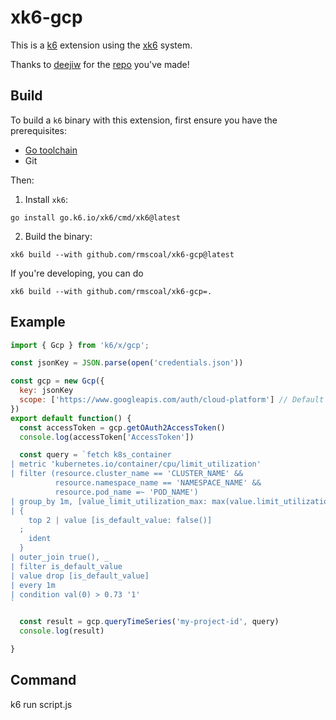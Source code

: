 # xk6-gcp

This is a [k6](https://k6.io) extension using the [xk6](https://github.com/grafana/xk6) system.

Thanks to [deejiw](https://github.com/deejiw) for the [repo](https://github.com/deejiw/xk6-gcp) you've made!

## Build

To build a `k6` binary with this extension, first ensure you have the prerequisites:

- [Go toolchain](https://go101.org/article/go-toolchain.html)
- Git

Then:

1. Install `xk6`:
  ```shell
  go install go.k6.io/xk6/cmd/xk6@latest
  ```

2. Build the binary:
  ```shell
  xk6 build --with github.com/rmscoal/xk6-gcp@latest
  ```

If you're developing, you can do
```shell
xk6 build --with github.com/rmscoal/xk6-gcp=.
```

## Example

```javascript
import { Gcp } from 'k6/x/gcp';

const jsonKey = JSON.parse(open('credentials.json'))

const gcp = new Gcp({
  key: jsonKey
  scope: ['https://www.googleapis.com/auth/cloud-platform'] // Default value
})
export default function() {
  const accessToken = gcp.getOAuth2AccessToken()
  console.log(accessToken['AccessToken'])

  const query = `fetch k8s_container
| metric 'kubernetes.io/container/cpu/limit_utilization'
| filter (resource.cluster_name == 'CLUSTER_NAME' &&
          resource.namespace_name == 'NAMESPACE_NAME' &&
          resource.pod_name =~ 'POD_NAME')
| group_by 1m, [value_limit_utilization_max: max(value.limit_utilization)]
| {
    top 2 | value [is_default_value: false()]
  ;
    ident
  }
| outer_join true(), _
| filter is_default_value
| value drop [is_default_value]
| every 1m
| condition val(0) > 0.73 '1'
`

  const result = gcp.queryTimeSeries('my-project-id', query)
  console.log(result)

}
```

## Command
k6 run script.js
